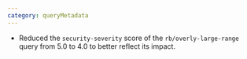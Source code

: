 ```yaml
---
category: queryMetadata
---
```

* Reduced the `security-severity` score of the `rb/overly-large-range` query from 5.0 to 4.0 to better reflect its impact. 